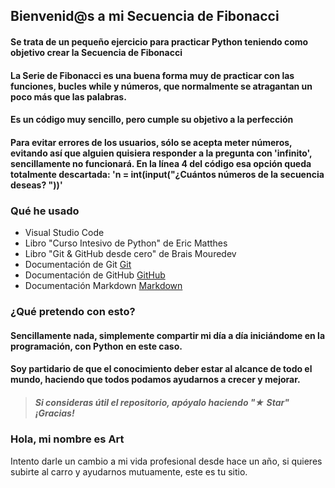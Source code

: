 ## Bienvenid@s a mi Secuencia de Fibonacci

#### Se trata de un pequeño ejercicio para practicar Python teniendo como objetivo crear la Secuencia de Fibonacci

#### La Serie de Fibonacci es una buena forma muy de practicar con las funciones, bucles while y números, que normalmente se atragantan un poco más que las palabras.

#### Es un código muy sencillo, pero cumple su objetivo a la perfección

#### Para evitar errores de los usuarios, sólo se acepta meter números, evitando así que alguien quisiera responder a la pregunta con 'infinito', sencillamente no funcionará. En la línea 4 del código esa opción queda totalmente descartada: 'n = int(input("¿Cuántos números de la secuencia deseas? "))'


### Qué he usado

 - Visual Studio Code
 - Libro "Curso Intesivo de Python" de Eric Matthes
 - Libro "Git & GitHub desde cero" de Brais Mouredev
 - Documentación de Git [Git](https://git-scm.com)
 - Documentación de GitHub [GitHub](https://docs.github.com/es)
 - Documentación Markdown [Markdown](https://markdown.es)

### ¿Qué pretendo con esto?

#### Sencillamente nada, simplemente compartir mi día a día iniciándome en la programación, con Python en este caso. 
#### Soy partidario de que el conocimiento deber estar al alcance de todo el mundo, haciendo que todos podamos ayudarnos a crecer y mejorar.

> ##### Si consideras útil el repositorio, apóyalo haciendo "★ Star" ¡Gracias!

### Hola, mi nombre es Art

Intento darle un cambio a mi vida profesional desde hace un año, si quieres subirte al carro y ayudarnos mutuamente, este es tu sitio.
